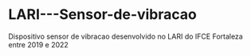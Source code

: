 # LARI---Sensor-de-vibracao
Dispositivo sensor de vibracao desenvolvido no LARI do IFCE Fortaleza entre 2019 e 2022
